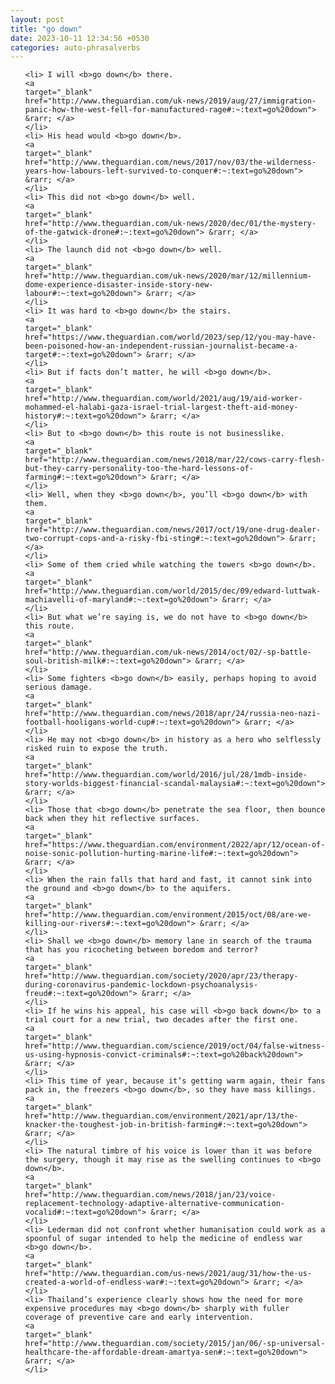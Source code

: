 ```yaml
---
layout: post
title: "go down"
date: 2023-10-11 12:34:56 +0530
categories: auto-phrasalverbs
---
```

<ol>

    <li> I will <b>go down</b> there.
    <a 
    target="_blank" 
    href="http://www.theguardian.com/uk-news/2019/aug/27/immigration-panic-how-the-west-fell-for-manufactured-rage#:~:text=go%20down"> &rarr; </a>
    </li>
    <li> His head would <b>go down</b>.
    <a 
    target="_blank" 
    href="http://www.theguardian.com/news/2017/nov/03/the-wilderness-years-how-labours-left-survived-to-conquer#:~:text=go%20down"> &rarr; </a>
    </li>
    <li> This did not <b>go down</b> well.
    <a 
    target="_blank" 
    href="http://www.theguardian.com/uk-news/2020/dec/01/the-mystery-of-the-gatwick-drone#:~:text=go%20down"> &rarr; </a>
    </li>
    <li> The launch did not <b>go down</b> well.
    <a 
    target="_blank" 
    href="http://www.theguardian.com/uk-news/2020/mar/12/millennium-dome-experience-disaster-inside-story-new-labour#:~:text=go%20down"> &rarr; </a>
    </li>
    <li> It was hard to <b>go down</b> the stairs.
    <a 
    target="_blank" 
    href="https://www.theguardian.com/world/2023/sep/12/you-may-have-been-poisoned-how-an-independent-russian-journalist-became-a-target#:~:text=go%20down"> &rarr; </a>
    </li>
    <li> But if facts don’t matter, he will <b>go down</b>.
    <a 
    target="_blank" 
    href="http://www.theguardian.com/world/2021/aug/19/aid-worker-mohammed-el-halabi-gaza-israel-trial-largest-theft-aid-money-history#:~:text=go%20down"> &rarr; </a>
    </li>
    <li> But to <b>go down</b> this route is not businesslike.
    <a 
    target="_blank" 
    href="http://www.theguardian.com/news/2018/mar/22/cows-carry-flesh-but-they-carry-personality-too-the-hard-lessons-of-farming#:~:text=go%20down"> &rarr; </a>
    </li>
    <li> Well, when they <b>go down</b>, you’ll <b>go down</b> with them.
    <a 
    target="_blank" 
    href="http://www.theguardian.com/news/2017/oct/19/one-drug-dealer-two-corrupt-cops-and-a-risky-fbi-sting#:~:text=go%20down"> &rarr; </a>
    </li>
    <li> Some of them cried while watching the towers <b>go down</b>.
    <a 
    target="_blank" 
    href="http://www.theguardian.com/world/2015/dec/09/edward-luttwak-machiavelli-of-maryland#:~:text=go%20down"> &rarr; </a>
    </li>
    <li> But what we’re saying is, we do not have to <b>go down</b> this route.
    <a 
    target="_blank" 
    href="http://www.theguardian.com/uk-news/2014/oct/02/-sp-battle-soul-british-milk#:~:text=go%20down"> &rarr; </a>
    </li>
    <li> Some fighters <b>go down</b> easily, perhaps hoping to avoid serious damage.
    <a 
    target="_blank" 
    href="http://www.theguardian.com/news/2018/apr/24/russia-neo-nazi-football-hooligans-world-cup#:~:text=go%20down"> &rarr; </a>
    </li>
    <li> He may not <b>go down</b> in history as a hero who selflessly risked ruin to expose the truth.
    <a 
    target="_blank" 
    href="http://www.theguardian.com/world/2016/jul/28/1mdb-inside-story-worlds-biggest-financial-scandal-malaysia#:~:text=go%20down"> &rarr; </a>
    </li>
    <li> Those that <b>go down</b> penetrate the sea floor, then bounce back when they hit reflective surfaces.
    <a 
    target="_blank" 
    href="https://www.theguardian.com/environment/2022/apr/12/ocean-of-noise-sonic-pollution-hurting-marine-life#:~:text=go%20down"> &rarr; </a>
    </li>
    <li> When the rain falls that hard and fast, it cannot sink into the ground and <b>go down</b> to the aquifers.
    <a 
    target="_blank" 
    href="http://www.theguardian.com/environment/2015/oct/08/are-we-killing-our-rivers#:~:text=go%20down"> &rarr; </a>
    </li>
    <li> Shall we <b>go down</b> memory lane in search of the trauma that has you ricocheting between boredom and terror?
    <a 
    target="_blank" 
    href="http://www.theguardian.com/society/2020/apr/23/therapy-during-coronavirus-pandemic-lockdown-psychoanalysis-freud#:~:text=go%20down"> &rarr; </a>
    </li>
    <li> If he wins his appeal, his case will <b>go back down</b> to a trial court for a new trial, two decades after the first one.
    <a 
    target="_blank" 
    href="http://www.theguardian.com/science/2019/oct/04/false-witness-us-using-hypnosis-convict-criminals#:~:text=go%20back%20down"> &rarr; </a>
    </li>
    <li> This time of year, because it’s getting warm again, their fans pack in, the freezers <b>go down</b>, so they have mass killings.
    <a 
    target="_blank" 
    href="http://www.theguardian.com/environment/2021/apr/13/the-knacker-the-toughest-job-in-british-farming#:~:text=go%20down"> &rarr; </a>
    </li>
    <li> The natural timbre of his voice is lower than it was before the surgery, though it may rise as the swelling continues to <b>go down</b>.
    <a 
    target="_blank" 
    href="http://www.theguardian.com/news/2018/jan/23/voice-replacement-technology-adaptive-alternative-communication-vocalid#:~:text=go%20down"> &rarr; </a>
    </li>
    <li> Lederman did not confront whether humanisation could work as a spoonful of sugar intended to help the medicine of endless war <b>go down</b>.
    <a 
    target="_blank" 
    href="http://www.theguardian.com/us-news/2021/aug/31/how-the-us-created-a-world-of-endless-war#:~:text=go%20down"> &rarr; </a>
    </li>
    <li> Thailand’s experience clearly shows how the need for more expensive procedures may <b>go down</b> sharply with fuller coverage of preventive care and early intervention.
    <a 
    target="_blank" 
    href="http://www.theguardian.com/society/2015/jan/06/-sp-universal-healthcare-the-affordable-dream-amartya-sen#:~:text=go%20down"> &rarr; </a>
    </li>